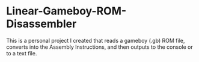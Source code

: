 # Linear-Gameboy-ROM-Disassembler
This is a personal project I created that reads a gameboy (.gb) ROM file, converts into the Assembly Instructions, and then outputs to the console or to a text file.
